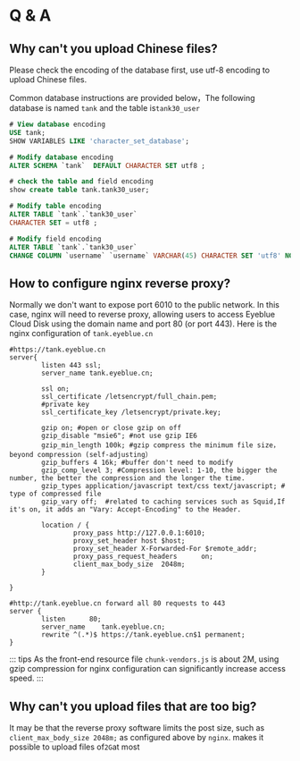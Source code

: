 # Q & A

## Why can't you upload Chinese files?
Please check the encoding of the database first, use utf-8 encoding to upload Chinese files.

Common database instructions are provided below，The following database is named `tank` and the table is` tank30_user `

```sql
# View database encoding
USE tank;
SHOW VARIABLES LIKE 'character_set_database';

# Modify database encoding
ALTER SCHEMA `tank`  DEFAULT CHARACTER SET utf8 ;

# check the table and field encoding
show create table tank.tank30_user;

# Modify table encoding
ALTER TABLE `tank`.`tank30_user` 
CHARACTER SET = utf8 ;

# Modify field encoding
ALTER TABLE `tank`.`tank30_user` 
CHANGE COLUMN `username` `username` VARCHAR(45) CHARACTER SET 'utf8' NOT NULL ;
```


## How to configure nginx reverse proxy?
Normally we don't want to expose port 6010 to the public network. In this case, nginx will need to reverse proxy, allowing users to access Eyeblue Cloud Disk using the domain name and port 80 (or port 443). Here is the nginx configuration of `tank.eyeblue.cn`
```shell
#https://tank.eyeblue.cn
server{
        listen 443 ssl;
        server_name tank.eyeblue.cn;

        ssl on;
        ssl_certificate /letsencrypt/full_chain.pem;
        #private key
        ssl_certificate_key /letsencrypt/private.key;

        gzip on; #open or close gzip on off
        gzip_disable "msie6"; #not use gzip IE6
        gzip_min_length 100k; #gzip compress the minimum file size，beyond compression (self-adjusting）
        gzip_buffers 4 16k; #buffer don't need to modify
        gzip_comp_level 3; #Compression level: 1-10, the bigger the number, the better the compression and the longer the time.
        gzip_types application/javascript text/css text/javascript; #  type of compressed file 
        gzip_vary off;  #related to caching services such as Squid,If it's on, it adds an "Vary: Accept-Encoding" to the Header.

        location / {
                proxy_pass http://127.0.0.1:6010;
                proxy_set_header host $host;
                proxy_set_header X-Forwarded-For $remote_addr;
                proxy_pass_request_headers      on;
                client_max_body_size  2048m;
        }

}

#http://tank.eyeblue.cn forward all 80 requests to 443
server {
        listen      80;
        server_name    tank.eyeblue.cn;
        rewrite ^(.*)$ https://tank.eyeblue.cn$1 permanent;
}
```

::: tips
As the front-end resource file `chunk-vendors.js` is about 2M, using gzip compression for nginx configuration can significantly increase access speed.
:::

## Why can't you upload files that are too big?
It may be that the reverse proxy software limits the post size, such as `client_max_body_size 2048m;` as configured above by `nginx`. makes it possible to upload files of` 2G `at most
